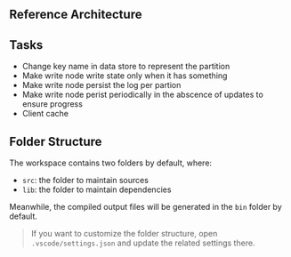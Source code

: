 ## Reference Architecture

## Tasks
- Change key name in data store to represent the partition
- Make write node write state only when it has something
- Make write node persist the log per partion
- Make write node perist periodically in the abscence of updates to ensure progress
- Client cache

## Folder Structure

The workspace contains two folders by default, where:

- `src`: the folder to maintain sources
- `lib`: the folder to maintain dependencies

Meanwhile, the compiled output files will be generated in the `bin` folder by default.

> If you want to customize the folder structure, open `.vscode/settings.json` and update the related settings there.
